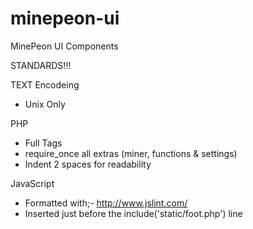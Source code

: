 minepeon-ui
===========

MinePeon UI Components


STANDARDS!!!

TEXT Encodeing

* Unix Only

PHP

* Full Tags
* require_once all extras (miner, functions & settings)
* Indent 2 spaces for readability

JavaScript

* Formatted with;- http://www.jslint.com/
* Inserted just before the include('static/foot.php') line
